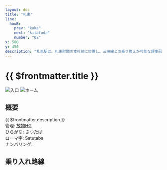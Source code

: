 ```yaml
---
layout: doc
title: "札束"
line: 
  houB:
    prev: "koka"
    next: "kitafuda"
    number: "02"
x: 500
y: 450
description: "札束駅は、札束財閥の本社前に位置し、三味線との乗り換えが可能な理事冠状線の駅です。"
---
```


# {{ $frontmatter.title }} <ViewinMap />
![入口](/img/station/satutaba/front.webp)
![ホーム](/img/station/satutaba/platform.webp)

<Family />

## 概要
{{ $frontmatter.description }}  
管理: [放物HG](/company/houbutuHG/index.md)   
ひらがな: さつたば  
ローマ字: Satutaba  
ナンバリング: <Numberling />

## 乗り入れ路線
<LineInfo />
